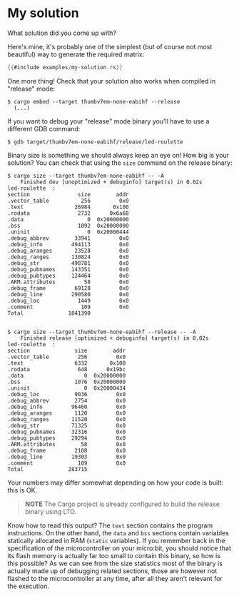 # My solution

What solution did you come up with?

Here's mine, it's probably one of the simplest (but of course not most
beautiful) way to generate the required matrix:

``` rust
{{#include examples/my-solution.rs}}
```

One more thing! Check that your solution also works when compiled in "release" mode:

``` console
$ cargo embed --target thumbv7em-none-eabihf --release
  (...)
```

If you want to debug your "release" mode binary you'll have to use a different GDB command:

``` console
$ gdb target/thumbv7em-none-eabihf/release/led-roulette
```

Binary size is something we should always keep an eye on! How big is your solution? You can check
that using the `size` command on the release binary:

``` console
$ cargo size --target thumbv7em-none-eabihf -- -A
    Finished dev [unoptimized + debuginfo] target(s) in 0.02s
led-roulette  :
section               size        addr
.vector_table          256         0x0
.text                26984       0x100
.rodata               2732      0x6a68
.data                    0  0x20000000
.bss                  1092  0x20000000
.uninit                  0  0x20000444
.debug_abbrev        33941         0x0
.debug_info         494113         0x0
.debug_aranges       23528         0x0
.debug_ranges       130824         0x0
.debug_str          498781         0x0
.debug_pubnames     143351         0x0
.debug_pubtypes     124464         0x0
.ARM.attributes         58         0x0
.debug_frame         69128         0x0
.debug_line         290580         0x0
.debug_loc            1449         0x0
.comment               109         0x0
Total              1841390


$ cargo size --target thumbv7em-none-eabihf --release -- -A
    Finished release [optimized + debuginfo] target(s) in 0.02s
led-roulette  :
section              size        addr
.vector_table         256         0x0
.text                6332       0x100
.rodata               648      0x19bc
.data                   0  0x20000000
.bss                 1076  0x20000000
.uninit                 0  0x20000434
.debug_loc           9036         0x0
.debug_abbrev        2754         0x0
.debug_info         96460         0x0
.debug_aranges       1120         0x0
.debug_ranges       11520         0x0
.debug_str          71325         0x0
.debug_pubnames     32316         0x0
.debug_pubtypes     29294         0x0
.ARM.attributes        58         0x0
.debug_frame         2108         0x0
.debug_line         19303         0x0
.comment              109         0x0
Total              283715
```

Your numbers may differ somewhat depending on how your code
is built: this is OK.

> **NOTE** The Cargo project is already configured to build the release binary using LTO.

Know how to read this output? The `text` section contains the program instructions. On the other hand,
the `data` and `bss` sections contain variables statically allocated in RAM (`static` variables).
If you remember back in the specification of the microcontroller on your micro:bit, you should
notice that its flash memory is actually far too small to contain this binary, so how is this possible?
As we can see from the size statistics most of the binary is actually made up of debugging related
sections, those are however not flashed to the microcontroller at any time, after all they aren't
relevant for the execution.
